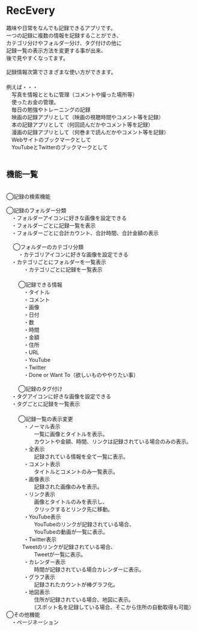 # RecEvery
趣味や日常をなんでも記録できるアプリです。<br>
一つの記録に複数の情報を記録することができ、<br>
カテゴリ分けやフォルダー分け、タグ付けの他に<br>
記録一覧の表示方法を変更する事が出来、<br>
後で見やすくなってます。<br>
<br>
記録情報次第でさまざまな使い方ができます。<br>　　　　
<br>
例えば・・・<br>
　写真を情報とともに管理（コメントや撮った場所等）<br>
　使ったお金の管理。<br>
　毎日の勉強やトレーニングの記録<br>
　映画の記録アプリとして（映画の視聴時間やコメント等を記録）<br>
　本の記録アプリとして（何回読んだかやコメント等を記録）<br>
　漫画の記録アプリとして（何巻まで読んだかやコメント等を記録）<br>
　Webサイトのブックマークとして<br>
　YouTubeとTwitterのブックマークとして<br>
<br>
## 機能一覧　　
<br>
◯記録の検索機能<br>
<br>
◯記録のフォルダー分類<br>
　・フォルダーアイコンに好きな画像を設定できる<br>
　・フォルダーごとに記録一覧を表示<br>
　・フォルダーごとに合計カウント、合計時間、合計金額の表示<br>
<br>　
◯フォルダーのカテゴリ分類<br>　
　・カテゴリアイコンに好きな画像を設定できる<br>
　・カテゴリごとにフォルダーを一覧表示<br>　　
　・カテゴリごとに記録を一覧表示<br>　　
<br>　　
◯記録できる情報<br>　　
　・タイトル<br>　　
　・コメント<br>　　
　・画像<br>　　
　・日付<br>　　
　・数<br>　　
　・時間<br>　　
　・金額<br>　　
　・住所<br>　　
　・URL<br>　　
　・YouTube<br>　　
　・Twitter<br>　　
　・Done or Want To（欲しいものややりたい事）<br>
<br>　　
◯記録のタグ付け<br>
　・タグアイコンに好きな画像を設定できる<br>
　・タグごとに記録を一覧表示<br>　　
<br>　　
◯記録一覧の表示変更<br>　　
　・ノーマル表示<br>　　
　　　一覧に画像とタイトルを表示。<br>　　
　　　カウントや金額、時間、リンクは記録されている場合のみの表示。<br>　　
　・全表示<br>　　
　　　記録されている情報を全て一覧に表示。<br>　　
　・コメント表示<br>　　
　　　タイトルとコメントのみ一覧表示。<br>　　
　・画像表示<br>　　
　　　記録された画像のみを表示。<br>　　
　・リンク表示<br>　　
　　　画像とタイトルのみを表示し、<br>　　
　　　クリックするとリンク先に移動。<br>　　
　・YouTube表示<br>　　
　　　YouTubeのリンクが記録されている場合、<br>　　
　　　YouTubeの動画が一覧に表示。<br>　　
　・Twitter表示<br>
　　　Tweetのリンクが記録されている場合、<br>　　
　　　Tweetが一覧に表示。<br>　　
　・カレンダー表示<br>　　
　　　時間が記録されている場合カレンダーに表示。<br>　　
　・グラフ表示<br>　　
　　　記録されたカウントが棒グラフ化。<br>　　
　・地図表示<br>　　
　　　住所が記録されている場合、地図に表示。<br>　　
　　　（スポット名を記録している場合、そこから住所の自動取得も可能）<br>
◯その他機能<br>
　・ページネーション